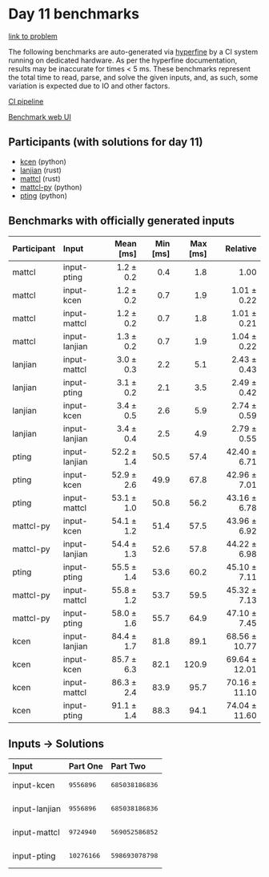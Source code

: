 # Day 11 benchmarks

[link to problem](https://adventofcode.com/2023/day/11)

The following benchmarks are auto-generated via
[hyperfine](https://github.com/sharkdp/hyperfine) by a CI system running on
dedicated hardware. As per the hyperfine documentation, results may be
inaccurate for times < 5 ms. These benchmarks represent the total time to read,
parse, and solve the given inputs, and, as such, some variation is expected due
to IO and other factors.

[CI pipeline](http://ci.papercode.net:8080/teams/main/pipelines/aoc2023)

[Benchmark web UI](https://aoc.ancalagon.black)


## Participants (with solutions for day 11)

- [kcen](https://github.com/kcen/aoc2023) (python)
- [lanjian](https://github.com/lanjian/aoc-2023) (rust)
- [mattcl](https://github.com/mattcl/aoc2023) (rust)
- [mattcl-py](https://github.com/mattcl/aoc2023-py) (python)
- [pting](https://github.com/pting/aoc2023) (python)


## Benchmarks with officially generated inputs

| Participant | Input | Mean [ms] | Min [ms] | Max [ms] | Relative |
|:---|:---|---:|---:|---:|---:|
| mattcl | input-pting | 1.2 ± 0.2 | 0.4 | 1.8 | 1.00 |
| mattcl | input-kcen | 1.2 ± 0.2 | 0.7 | 1.9 | 1.01 ± 0.22 |
| mattcl | input-mattcl | 1.2 ± 0.2 | 0.7 | 1.8 | 1.01 ± 0.21 |
| mattcl | input-lanjian | 1.3 ± 0.2 | 0.7 | 1.9 | 1.04 ± 0.22 |
| lanjian | input-mattcl | 3.0 ± 0.3 | 2.2 | 5.1 | 2.43 ± 0.43 |
| lanjian | input-pting | 3.1 ± 0.2 | 2.1 | 3.5 | 2.49 ± 0.42 |
| lanjian | input-kcen | 3.4 ± 0.5 | 2.6 | 5.9 | 2.74 ± 0.59 |
| lanjian | input-lanjian | 3.4 ± 0.4 | 2.5 | 4.9 | 2.79 ± 0.55 |
| pting | input-lanjian | 52.2 ± 1.4 | 50.5 | 57.4 | 42.40 ± 6.71 |
| pting | input-kcen | 52.9 ± 2.6 | 49.9 | 67.8 | 42.96 ± 7.01 |
| pting | input-mattcl | 53.1 ± 1.0 | 50.8 | 56.2 | 43.16 ± 6.78 |
| mattcl-py | input-kcen | 54.1 ± 1.2 | 51.4 | 57.5 | 43.96 ± 6.92 |
| mattcl-py | input-lanjian | 54.4 ± 1.3 | 52.6 | 57.8 | 44.22 ± 6.98 |
| pting | input-pting | 55.5 ± 1.4 | 53.6 | 60.2 | 45.10 ± 7.11 |
| mattcl-py | input-mattcl | 55.8 ± 1.2 | 53.7 | 59.5 | 45.32 ± 7.13 |
| mattcl-py | input-pting | 58.0 ± 1.6 | 55.7 | 64.9 | 47.10 ± 7.45 |
| kcen | input-lanjian | 84.4 ± 1.7 | 81.8 | 89.1 | 68.56 ± 10.77 |
| kcen | input-kcen | 85.7 ± 6.3 | 82.1 | 120.9 | 69.64 ± 12.01 |
| kcen | input-mattcl | 86.3 ± 2.4 | 83.9 | 95.7 | 70.16 ± 11.10 |
| kcen | input-pting | 91.1 ± 1.4 | 88.3 | 94.1 | 74.04 ± 11.60 |


## Inputs -> Solutions

| Input | Part One | Part Two |
|:---|:---|:---|
|input-kcen|<pre>9556896</pre>|<pre>685038186836</pre>|
|input-lanjian|<pre>9556896</pre>|<pre>685038186836</pre>|
|input-mattcl|<pre>9724940</pre>|<pre>569052586852</pre>|
|input-pting|<pre>10276166</pre>|<pre>598693078798</pre>|